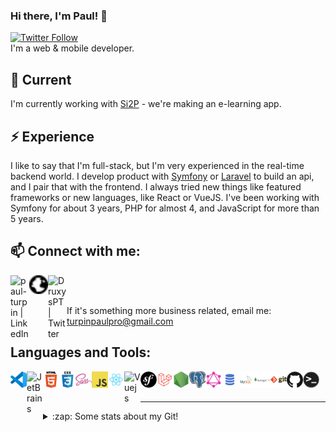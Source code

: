 ### Hi there, I'm Paul! 👋

[![Twitter Follow](https://img.shields.io/twitter/follow/Druxys?color=1DA1F2&logo=twitter&style=for-the-badge)](https://twitter.com/intent/follow?original_referer=https%3A%2F%2Fgithub.com%2FcodeSTACKr&screen_name=DruxysPT)
<br />
I'm a web & mobile developer. 



## 🔭 Current

I'm currently working with [Si2P](https://www.centre-formation-securite.fr/) - we're making an e-learning app. 

## ⚡️ Experience

I like to say that I'm full-stack, but I'm very experienced in the real-time backend world. I develop product with [Symfony](https://symfony.com/) or [Laravel](https://laravel.com/) to build an api, and I pair that with the frontend. I always tried new things like featured frameworks or new languages, like React or VueJS.
I've been working with Symfony for about 3 years, PHP for almost 4, and JavaScript for more than 5 years.

## 📫 Connect with me:
[<img align="left" alt="paul-turpin | LinkedIn" width="30px" src="https://cdn.jsdelivr.net/npm/simple-icons@v3/icons/linkedin.svg"/>](https://www.linkedin.com/in/paul-turpin/)
[<img align="left" alt="druxys.fr" width="30px" src="https://raw.githubusercontent.com/iconic/open-iconic/master/svg/globe.svg"/>](https://www.druxys.fr)
[<img align="left" alt="DruxysPT | Twitter" width="30px" src="https://cdn.jsdelivr.net/npm/simple-icons@v3/icons/twitter.svg"/>](https://twitter.com/DruxysPT)

<br />
<br />


If it's something more business related, email me: turpinpaulpro@gmail.com



## Languages and Tools:

[<img align="left" alt="Visual Studio Code" width="26px" src="https://raw.githubusercontent.com/github/explore/80688e429a7d4ef2fca1e82350fe8e3517d3494d/topics/visual-studio-code/visual-studio-code.png" />](https://www.druxys.fr)
[<img align="left" alt="JetBrains" width="26px" src="https://avatars.githubusercontent.com/u/878437?s=200&v=4" />](https://www.druxys.fr)
[<img align="left" alt="HTML5" width="26px" src="https://raw.githubusercontent.com/github/explore/80688e429a7d4ef2fca1e82350fe8e3517d3494d/topics/html/html.png" />](https://www.druxys.fr)
[<img align="left" alt="CSS3" width="26px" src="https://raw.githubusercontent.com/github/explore/80688e429a7d4ef2fca1e82350fe8e3517d3494d/topics/css/css.png" />](https://www.druxys.fr)
[<img align="left" alt="Sass" width="26px" src="https://raw.githubusercontent.com/github/explore/80688e429a7d4ef2fca1e82350fe8e3517d3494d/topics/sass/sass.png" />](https://www.druxys.fr)
[<img align="left" alt="JavaScript" width="26px" src="https://raw.githubusercontent.com/github/explore/80688e429a7d4ef2fca1e82350fe8e3517d3494d/topics/javascript/javascript.png" />](https://www.druxys.fr)
[<img align="left" alt="React" width="26px" src="https://raw.githubusercontent.com/github/explore/80688e429a7d4ef2fca1e82350fe8e3517d3494d/topics/react/react.png" />](https://www.druxys.fr)
[<img align="left" alt="Vuejs" width="26px" src="https://raw.githubusercontent.com/github/explore/80688e429a7d4ef2fca1e82350fe8e3517d3494d/topics/vue-js/vue-js.png" />](https://www.druxys.fr)
[<img align="left" alt="Symfony" width="26px" src="https://raw.githubusercontent.com/github/explore/80688e429a7d4ef2fca1e82350fe8e3517d3494d/topics/symfony/symfony.png" />](https://www.druxys.fr)
[<img align="left" alt="Laravel" width="26px" src="https://raw.githubusercontent.com/github/explore/80688e429a7d4ef2fca1e82350fe8e3517d3494d/topics/laravel/laravel.png" />](https://www.druxys.fr)
[<img align="left" alt="Node.js" width="26px" src="https://raw.githubusercontent.com/github/explore/80688e429a7d4ef2fca1e82350fe8e3517d3494d/topics/nodejs/nodejs.png" />](https://www.druxys.fr)
[<img align="left" alt="PostgrSQL" width="26px" src="https://raw.githubusercontent.com/github/explore/e94815998e4e0713912fed477a1f346ec04c3da2/topics/postgresql/postgresql.png" />](https://www.druxys.fr)
[<img align="left" alt="GraphQL" width="26px" src="https://raw.githubusercontent.com/github/explore/80688e429a7d4ef2fca1e82350fe8e3517d3494d/topics/graphql/graphql.png" />](https://www.druxys.fr)
[<img align="left" alt="SQL" width="26px" src="https://raw.githubusercontent.com/github/explore/80688e429a7d4ef2fca1e82350fe8e3517d3494d/topics/sql/sql.png" />](https://www.druxys.fr)
[<img align="left" alt="MySQL" width="26px" src="https://raw.githubusercontent.com/github/explore/80688e429a7d4ef2fca1e82350fe8e3517d3494d/topics/mysql/mysql.png" />](https://www.druxys.fr)
[<img align="left" alt="MongoDB" width="26px" src="https://raw.githubusercontent.com/github/explore/80688e429a7d4ef2fca1e82350fe8e3517d3494d/topics/mongodb/mongodb.png" />](https://www.druxys.fr)
[<img align="left" alt="Git" width="26px" src="https://raw.githubusercontent.com/github/explore/80688e429a7d4ef2fca1e82350fe8e3517d3494d/topics/git/git.png" />](https://www.druxys.fr)
[<img align="left" alt="GitHub" width="26px" src="https://raw.githubusercontent.com/github/explore/78df643247d429f6cc873026c0622819ad797942/topics/github/github.png" />](https://www.druxys.fr)
[<img align="left" alt="Terminal" width="26px" src="https://raw.githubusercontent.com/github/explore/80688e429a7d4ef2fca1e82350fe8e3517d3494d/topics/terminal/terminal.png" />](https://www.druxys.fr)

<br />
<br />

---

<details>
  <summary>:zap: Some stats about my Git! </summary>

[![Paul's GitHub stats](https://github-readme-stats.vercel.app/api?username=Druxys&theme=gruvbox)](https://github.com/Druxys/)

[![Top Langs](https://github-readme-stats.vercel.app/api/top-langs/?username=Druxys&theme=gruvbox&layout=compact)](https://github.com/Druxys/)
</details>


